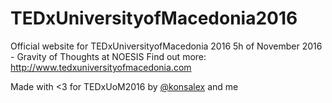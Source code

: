 # TEDxUniversityofMacedonia2016
Official website for TEDxUniversityofMacedonia 2016
5h of November 2016 - Gravity of Thoughts at NOESIS
Find out more: http://www.tedxuniversityofmacedonia.com

Made with <3 for TEDxUoM2016
by <a href="https://github.com/konsalex">@konsalex</a> and me
